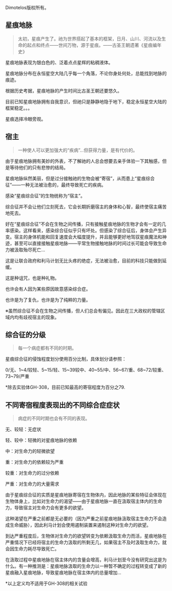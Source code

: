 Dimotelos版权所有。

## 星痕地脉

>太初，星痕产生了。祂为世界搭起了基本的框架，日月、山川、河流以及生命的起点和终点——世间万物，源于星痕。——古圣王朝遗著《星痕编年史》

星痕地脉表现为银白色的、泛着点点星辉的粘稠液体。

星痕地脉分布在永恒星空大陆几乎每一个角落，不论你身处何处，总能找到地脉的痕迹。

根据历史考据，星痕地脉的产生时间比古圣王朝还要悠久。

目前已知星痕地脉拥有自我意识，但祂只是静静地隐于地下，稳定永恒星空大陆的框架稳定。。。

星痕选择冷眼旁观。

## 宿主

>一种使人可以更加强大的“疾病”...但获得力量，是有代价的。

由于星痕地脉拥有美妙的外表，不了解祂的人总会想要去亲手体验一下其触感，但是等待他们的只有悲惨的结局。

星痕地脉纵然美丽，但是过分接触祂的生物会被“寄宿”，从而患上“星痕综合征”——一种无法被治愈的，最终导致死亡的疾病。

感染“星痕综合征”的生物统称为“宿主”。

综合征并不会让他们立刻死去，它会长期折磨宿主的身体和心智，最终使宿主痛苦地死去。

好在“星痕综合征”不会在生物之间传播，只有接触星痕地脉的生物才会有一定的几率感染。这样看来，感染综合征似乎只有坏处。但感染了综合征后，身体会产生异变。宿主的身体机能和回复速度会大幅度提升，并且能够更好地驾驭星痕魔法和神迹，甚至可以直接接触星痕地脉——平常生物接触地脉的时间过长可能会导致生命力被汲取殆尽死亡…

这是让联合政府和利马计划无比头疼的绝症，无法被治愈，目前的科技只能做到延缓。

这是种诅咒，也是种礼物。

也许会有人因为某些原因故意感染综合症。

也许是为了复仇，也许是为了纯粹的力量。

※虽然综合征不会在生物之间传播，但人们总会有偏见。因此在三大政权的管辖区域内均有歧视宿主的现象。

## 综合征的分级

>每一个病症都有不同的时期。

星痕综合征的侵蚀程度划分使用百分比制，具体划分请参照：

0/无、1~4/较轻、5~15/轻、15~39较中、40~55/中、56~67/重、68~72/较重、73~79/严重

*除去实验体GH-308，目前已知最高的寄宿程度为百分之79.

## 不同寄宿程度表现出的不同综合症症状

>病症的不同时期也会有不同的表现。

无、较轻：无症状

轻、较中：轻微的对星痕地脉的依赖

中：对生命力的轻微欲望

重：对生命力的依赖较为严重

较重：对生命力的过分依赖

严重：对生命力的大量需求

由于星痕综合征的实质是星痕地脉寄宿在生物体内，因此地脉的某些特征会体现在生物体身上，比如对生命力的渴望——由于星痕地脉一直在汲取宿主体内的生命力，导致宿主对生命力会有更多的欲望。

这种渴望在严重之前都是无必要的（因为严重之前星痕地脉汲取宿主生命力不会造成生命威胁），因此利马计划会使用遏制装置来遏制这种对生命力的欲望。

到达严重程度后，生物体对生命力的欲望转变为依赖汲取生命力而活，星痕地脉在严重情况下已经将宿主的生命力汲取的所剩无几，如果宿主不及时汲取生命力，就会因生命力耗尽导致死亡。

在汲取过程中星痕地脉在宿主体内的含量会增高，利马计划至今没有研究出这是为什么。有一种推测是：星痕地脉汲取的生命力以一种暂不确定的过程转变成了新的星痕融入星痕地脉，导致星痕地脉在宿主体内的总量增加…

*以上定义均不适用于GH-308的相关试验
